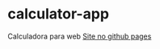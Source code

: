 # calculator-app
 Calculadora para web
<a href='https://gabrielzfr.github.io/calculator-app/' target='_blank'>Site no github pages</a>
